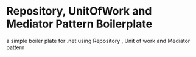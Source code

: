 # Repository, UnitOfWork and Mediator Pattern Boilerplate
a simple boiler plate for .net using Repository , Unit of work and Mediator pattern 
